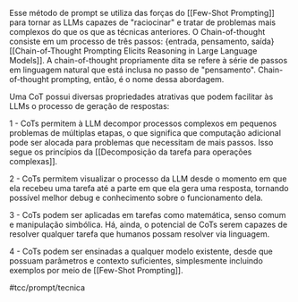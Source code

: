 Esse método de prompt se utiliza das forças do [[Few-Shot Prompting]] para tornar as LLMs capazes de "raciocinar" e tratar de problemas mais complexos do que os que as técnicas anteriores. O Chain-of-thought consiste em um processo de três passos: {entrada, pensamento, saída} [[Chain-of-Thought Prompting Elicits Reasoning in Large Language Models]]. A chain-of-thought propriamente dita se refere à série de passos em linguagem natural que está inclusa no passo de  "pensamento". Chain-of-thought prompting, então, é o nome dessa abordagem.

Uma CoT possui diversas propriedades atrativas que podem facilitar às LLMs o processo de geração de respostas:

 1 - CoTs permitem à LLM decompor processos complexos em pequenos problemas de múltiplas etapas, o que significa que computação adicional pode ser alocada para problemas que necessitam de mais passos. Isso segue os princípios da [[Decomposição da tarefa para operações complexas]].

2 - CoTs permitem visualizar o processo da LLM desde o momento em que ela recebeu uma tarefa até a parte em que ela gera uma resposta, tornando possível melhor debug e conhecimento sobre o funcionamento dela.

3 - CoTs podem ser aplicadas em tarefas como matemática, senso comum e manipulação simbólica. Há, ainda, o potencial de CoTs serem capazes de resolver qualquer tarefa que humanos possam resolver via linguagem.

4 - CoTs podem ser ensinadas a qualquer modelo existente, desde que possuam parâmetros e contexto suficientes, simplesmente incluindo exemplos por meio de [[Few-Shot Prompting]].



#tcc/prompt/tecnica 